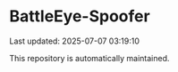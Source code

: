 # BattleEye-Spoofer

Last updated: 2025-07-07 03:19:10

This repository is automatically maintained.
